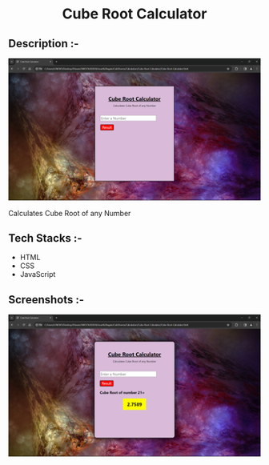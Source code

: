 # <p align="center">Cube Root Calculator</p>

## Description :-

![Preview Screenshot](./assets/PreviewScreenshot.png)

Calculates Cube Root of any Number

## Tech Stacks :-

- HTML
- CSS
- JavaScript

## Screenshots :-

![Working Screenshot](./assets/workingScreenshot.png)